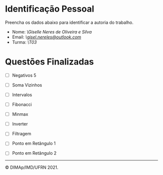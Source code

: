 ﻿# Identificação Pessoal

Preencha os dados abaixo para identificar a autoria do trabalho.

- Nome: *\Giselle Neres de Oliveira e Silva*
- Email: *\gisel.nereles@outlook.com*
- Turma: *\T03*

# Questões Finalizadas

- [ ] Negativos 5
- [ ] Soma Vizinhos
- [ ] Intervalos
- [ ] Fibonacci
- [ ] Minmax
- [ ] Inverter
- [ ] Filtragem
- [ ] Ponto em Retângulo 1
- [ ] Ponto em Retângulo 2


--------
&copy; DIMAp/IMD/UFRN 2021.
